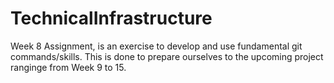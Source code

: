 # TechnicalInfrastructure
Week 8 Assignment, is an exercise to develop and use fundamental git commands/skills. 
This is done to prepare ourselves to the upcoming project ranginge from Week 9 to 15. 

